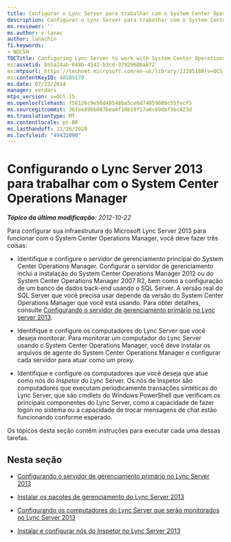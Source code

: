 ```yaml
---
title: Configurar o Lync Server para trabalhar com o System Center Operations Manager
description: Configurar o Lync Server para trabalhar com o System Center Operations Manager.
ms.reviewer: ''
ms.author: v-lanac
author: lanachin
f1.keywords:
- NOCSH
TOCTitle: Configuring Lync Server to work with System Center Operations Manager
ms:assetid: b55a24ab-648b-4142-b3cd-3792860ba872
ms:mtpsurl: https://technet.microsoft.com/en-us/library/JJ205188(v=OCS.15)
ms:contentKeyID: 48185179
ms.date: 07/23/2014
manager: serdars
mtps_version: v=OCS.15
ms.openlocfilehash: f58126c9e56d48548ba5ce6d74059809c55fecf5
ms.sourcegitcommit: 36fee89bb887bea4f18b19f17a8c69daf5bc423d
ms.translationtype: MT
ms.contentlocale: pt-BR
ms.lasthandoff: 11/26/2020
ms.locfileid: "49432890"
---
```

# <a name="configuring-lync-server-2013-to-work-with-system-center-operations-manager"></a>Configurando o Lync Server 2013 para trabalhar com o System Center Operations Manager

<div data-xmlns="http://www.w3.org/1999/xhtml">

<div class="topic" data-xmlns="http://www.w3.org/1999/xhtml" data-msxsl="urn:schemas-microsoft-com:xslt" data-cs="https://msdn.microsoft.com/">

<div data-asp="https://msdn2.microsoft.com/asp">



</div>

<div id="mainSection">

<div id="mainBody">

<span> </span>

_**Tópico da última modificação:** 2012-10-22_

Para configurar sua infraestrutura do Microsoft Lync Server 2013 para funcionar com o System Center Operations Manager, você deve fazer três coisas:

  - Identifique e configure o servidor de gerenciamento principal do System Center Operations Manager. Configurar o servidor de gerenciamento inclui a instalação do System Center Operations Manager 2012 ou do System Center Operations Manager 2007 R2, bem como a configuração de um banco de dados back-end usando o SQL Server. A versão real do SQL Server que você precisa usar depende da versão do System Center Operations Manager que você está usando. Para obter detalhes, consulte [Configurando o servidor de gerenciamento primário no Lync server 2013](lync-server-2013-configuring-the-primary-management-server.md).

  - Identifique e configure os computadores do Lync Server que você deseja monitorar. Para monitorar um computador do Lync Server usando o System Center Operations Manager, você deve instalar os arquivos de agente do System Center Operations Manager e configurar cada servidor para atuar como um proxy.

  - Identifique e configure os computadores que você deseja que atue como nós do *Inspetor* do Lync Server. Os nós de Inspetor são computadores que executam periodicamente transações sintéticas do Lync Server, que são cmdlets do Windows PowerShell que verificam os principais componentes do Lync Server, como a capacidade de fazer logon no sistema ou a capacidade de trocar mensagens de chat estão funcionando conforme esperado.

Os tópicos desta seção contêm instruções para executar cada uma dessas tarefas.

<div>

## <a name="in-this-section"></a>Nesta seção

  - [Configurando o servidor de gerenciamento primário no Lync Server 2013](lync-server-2013-configuring-the-primary-management-server.md)

  - [Instalar os pacotes de gerenciamento do Lync Server 2013](lync-server-2013-installing-the-lync-server-2013-management-packs.md)

  - [Configurando os computadores do Lync Server que serão monitorados no Lync Server 2013](lync-server-2013-configuring-the-lync-server-computers-that-will-be-monitored.md)

  - [Instalar e configurar nós do Inspetor no Lync Server 2013](lync-server-2013-installing-and-configuring-watcher-nodes.md)

</div>

</div>

<span> </span>

</div>

</div>

</div>


